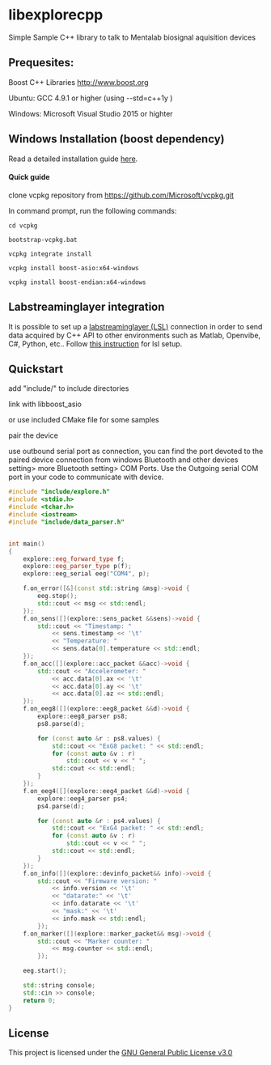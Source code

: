 # libexplorecpp
Simple Sample C++ library to talk to Mentalab biosignal aquisition devices 


## Prequesites:

Boost C++ Libraries http://www.boost.org

Ubuntu: GCC 4.9.1 or higher (using --std=c++1y )

Windows: Microsoft Visual Studio 2015 or highter



## Windows Installation (boost dependency)

Read a detailed installation guide [here](https://github.com/Mentalab-hub/libexplorecpp/blob/master/windows_installation.md).

#### Quick guide

clone vcpkg repository from https://github.com/Microsoft/vcpkg.git

In command prompt, run the following commands:

`cd vcpkg`

`bootstrap-vcpkg.bat`

`vcpkg integrate install`

`vcpkg install boost-asio:x64-windows`  

`vcpkg install boost-endian:x64-windows`  


## Labstreaminglayer integration
It is possible to set up a [labstreaminglayer (LSL)](https://github.com/sccn/labstreaminglayer) connection in order to send data acquired by C++ API to other environments such as Matlab, Openvibe, C#, Python, etc.. Follow [this instruction](https://github.com/Mentalab-hub/libexplorecpp/blob/master/lsl_integration.md) for lsl setup.



## Quickstart

add "include/" to include directories

link with libboost_asio

or use included CMake file for some samples

pair the device

use outbound serial port as connection, you can find the port devoted to the paired device connection from windows Bluetooth and other devices setting> more Bluetooth setting> COM Ports. Use the Outgoing serial COM port in your code to communicate with device.  
``` c++
#include "include/explore.h"
#include <stdio.h>
#include <tchar.h>
#include <iostream>
#include "include/data_parser.h"


int main()
{
	explore::eeg_forward_type f;
	explore::eeg_parser_type p(f);
	explore::eeg_serial eeg("COM4", p);

	f.on_error([&](const std::string &msg)->void {
		eeg.stop();
		std::cout << msg << std::endl;
	});
	f.on_sens([](explore::sens_packet &&sens)->void {
		std::cout << "Timestamp: " 
			<< sens.timestamp << '\t'
			<< "Temperature: "
			<< sens.data[0].temperature << std::endl;
	});
	f.on_acc([](explore::acc_packet &&acc)->void {
		std::cout << "Accelerometer: " 
			<< acc.data[0].ax << '\t'
			<< acc.data[0].ay << '\t'
			<< acc.data[0].az << std::endl;
	});
	f.on_eeg8([](explore::eeg8_packet &&d)->void {
		explore::eeg8_parser ps8;
		ps8.parse(d);

		for (const auto &r : ps8.values) {
			std::cout << "ExG8 packet: " << std::endl;
			for (const auto &v : r)
				std::cout << v << " ";
			std::cout << std::endl;
		}
	});
	f.on_eeg4([](explore::eeg4_packet &&d)->void {
		explore::eeg4_parser ps4;
		ps4.parse(d);

		for (const auto &r : ps4.values) {
			std::cout << "ExG4 packet: " << std::endl;
			for (const auto &v : r)
				std::cout << v << " ";
			std::cout << std::endl;
		}
	});
	f.on_info([](explore::devinfo_packet&& info)->void {
        std::cout << "Firmware version: "
            << info.version << '\t'
            << "datarate:" << '\t'
            << info.datarate << '\t'
            << "mask:" << '\t'
            << info.mask << std::endl;
        });
    f.on_marker([](explore::marker_packet&& msg)->void {
        std::cout << "Marker counter: "
            << msg.counter << std::endl;
        });

	eeg.start();

	std::string console;
	std::cin >> console;
	return 0;
}
```


## License
This project is licensed under the [GNU General Public License v3.0](LICENSE)
